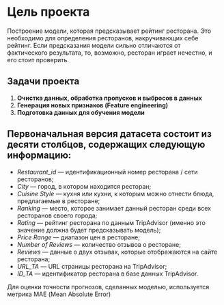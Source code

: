 # Цель проекта
Построение модели, которая предсказывает рейтинг ресторана. Это необходимо для определения ресторанов, накручивающих себе рейтинг.  Если предсказания модели сильно отличаются от фактического результата, то, возможно, ресторан играет нечестно, и его стоит проверить.


## Задачи проекта
 1. **Очистка данных, обработка пропусков и выбросов в данных**
 2. **Генерация новых признаков (Feature engineering)**
 3. **Подготовка данных для обучения модели** 


## Первоначальная версия датасета состоит из десяти столбцов, содержащих следующую информацию:

- *Restaurant_id* — идентификационный номер ресторана / сети ресторанов;
- *City* — город, в котором находится ресторан;
- *Cuisine Style* — кухня или кухни, к которым можно отнести блюда, предлагаемые в ресторане;
- *Ranking* — место, которое занимает данный ресторан среди всех ресторанов своего города;
- *Rating* — рейтинг ресторана по данным TripAdvisor (именно это значение должна будет предсказывать модель);
- *Price Range* — диапазон цен в ресторане;
- *Number of Reviews* — количество отзывов о ресторане;
- *Reviews* — данные о двух отзывах, которые отображаются на сайте ресторана;
- *URL_TA* — URL страницы ресторана на TripAdvisor;
- *ID_TA* — идентификатор ресторана в базе данных TripAdvisor.

Для оценки точности прогнозов, сделанных моделью, используется метрика МАЕ (Mean Absolute Error)
